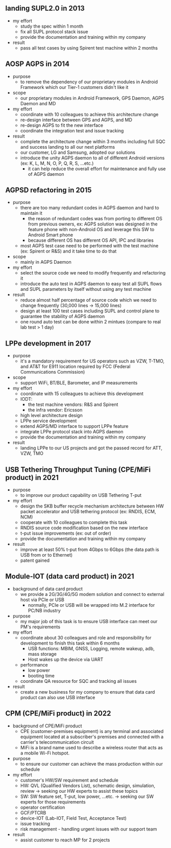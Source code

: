 ## landing SUPL2.0 in 2013
  - my effort
    - study the spec within 1 month
    - fix all SUPL protocol stack issue
    - provide the documentation and training within my company
  - result
    -  pass all test cases by using Spirent test machine within 2 months

## AOSP AGPS in 2014
  - purpose
    - to remove the dependency of our proprietary modules in Android Framework which our Tier-1 customers didn't like it
  - scope
    - our proprietary modules in Android Framework, GPS Daemon, AGPS Daemon and MD
  - my effort
    - coordinate with 10 colleagues to achieve this architecture change
    - re-design interface between GPS and AGPS, and MD
    - re-design AGPS to fit the new interface
    - coordinate the integration test and issue tracking
  - result
    - complete the architecture change within 3 months including full SQC and success landing to all our next platforms
    - our customer, LG and Samsung, adopted our solutions
	- introduce the unity AGPS daemon to all of different Android versions (ex: K, L, M, N, O, P, Q, R, S, ...etc.)
	  - it can help reduce the overall effort for maintenance and fully use of AGPS daemon

## AGPSD refactoring in 2015
  - purpose
    - there are too many redundant codes in AGPS daemon and hard to maintain it
      - the reason of redundant codes was from porting to different OS from previous owners, ex: AGPS solution was designed in the feature phone with non-Android OS and leverage this SW to Android Smart phone
      - because different OS has different OS API, IPC and libraries
    - most AGPS test case need to be performed with the test machine (ex: Spirent or R&S) and it take time to do that
  - scope
    - mainly in AGPS Daemon
  - my effort
    - select the source code we need to modify frequently and refactoring it
    - introduce the auto test in AGPS daemon to easy test all SUPL flows and SUPL parameters by itself without using any test machine
  - result
    - reduce almost half percentage of source code which we need to change frequently (30,000 lines -> 15,000 lines)
    - design at least 100 test cases including SUPL and control plane to guarantee the stability of AGPS daemon
    - one round auto test can be done within 2 mintues (compare to real lab test > 1 day)

## LPPe development in 2017
  - purpose
    - it's a mandatory requirement for US operators such as VZW, T-TMO, and AT&T for E911 location required by FCC (Federal Communications Commission)
  - scope
    - support WiFi, BT/BLE, Barometer, and IP measurements
  - my effort
    - coordinate with 15 colleagues to achieve this development
	- IODT: 
	  - the test machine vendors: R&S and Spirent
	  - the infra vendor: Ericsson
    - high level architecture design
    - LPPe service development
    - extend AGPS/MD interface to support LPPe feature
    - integrate LPPe protocol stack into AGPS daemon
    - provide the documentation and training within my company
  - result
    - landing LPPe to our US projects and got the passed record for ATT, VZW, TMO

## USB Tethering Throughput Tuning (CPE/MiFi product) in 2021
  - purpose
    - to improve our product capability on USB Tethering T-put
  - my effort
    - design the SKB buffer recycle mechanism architecture between HW packet accelerator and USB tethering protocol (ex: RNDIS, ECM, NCM)
    - cooperate with 10 colleagues to complete this task
    - RNDIS source code modification based on the new interface
    - t-put issue improvements (ex: out of order)
    - provide the documentation and training within my company
  - result
    - improve at least 50% t-put from 4Gbps to 6Gbps (the data path is USB from or to Ethernet)
    - patent gained

## Module-IOT (data card product) in 2021
  - background of data card product
    - we provide a 2G/3G/4G/5G modem solution and connect to external host via PCIe or USB
	  - normally, PCIe or USB will be wrapped into M.2 interface for PC/NB industry
  - purpose
    - my major job of this task is to ensure USB interface can meet our PM's requirements
  - my effort
    - coordinate about 30 colleagues and role and responsibility for development to finish this task within 6 months
	  - USB functions: MBIM, GNSS, Logging, remote wakeup, adb, mass storage
	  - Host wakes up the device via UART
    - performance
      - low power
      - booting time
    - coordinate QA resource for SQC and tracking all issues
  - result
    - create a new business for my company to ensure that data card product can also use USB interface

## CPM (CPE/MiFi product) in 2022
  - background of CPE/MiFi product
    - CPE (customer-premises equipment) is any terminal and associated equipment located at a subscriber's premises and connected with a carrier's telecommunication circuit 
    - MiFi is a brand name used to describe a wireless router that acts as a mobile Wi-Fi hotspot.
  - purpose
    - to ensure our customer can achieve the mass production within our schedule
  - my effort
    - customer's HW/SW requirement and schedule
    - HW: QVL (Qualified Vendors List), schematic design, simulation, review -> seeking our HW experts to assist these topics
    - SW: SW feature set, T-put, low power, ...etc. -> seeking our SW experts for those requirements
    - operator certification
    - GCF/PTCRB
    - device-IOT (Lab-IOT, Field Test, Acceptance Test)
    - issue tracking
    - risk management - handling urgent issues with our support team
  - result
    - assist customer to reach MP for 2 projects
